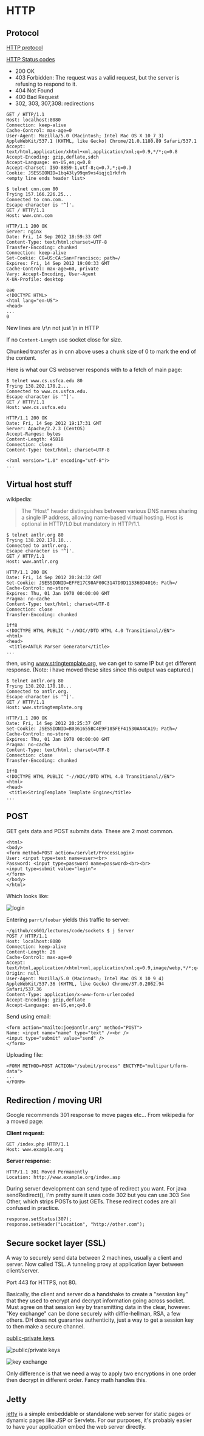 # HTTP

## Protocol

[HTTP protocol](http://en.wikipedia.org/wiki/Hypertext_Transfer_Protocol)

[HTTP Status codes](http://en.wikipedia.org/wiki/List_of_HTTP_status_codes)

* 200 OK
* 403 Forbidden: The request was a valid request, but the server is refusing to respond to it.
* 404 Not Found
* 400 Bad Request
* 302, 303, 307,308: redirections

```
GET / HTTP/1.1
Host: localhost:8080
Connection: keep-alive
Cache-Control: max-age=0
User-Agent: Mozilla/5.0 (Macintosh; Intel Mac OS X 10_7_3) AppleWebKit/537.1 (KHTML, like Gecko) Chrome/21.0.1180.89 Safari/537.1
Accept: text/html,application/xhtml+xml,application/xml;q=0.9,*/*;q=0.8
Accept-Encoding: gzip,deflate,sdch
Accept-Language: en-US,en;q=0.8
Accept-Charset: ISO-8859-1,utf-8;q=0.7,*;q=0.3
Cookie: JSESSIONID=1bq43ly99qm9vs4iqjq1rkfrh
<empty line ends header list>
```

```
$ telnet cnn.com 80
Trying 157.166.226.25...
Connected to cnn.com.
Escape character is '^]'.
GET / HTTP/1.1
Host: www.cnn.com

HTTP/1.1 200 OK
Server: nginx
Date: Fri, 14 Sep 2012 18:59:33 GMT
Content-Type: text/html;charset=UTF-8
Transfer-Encoding: chunked
Connection: keep-alive
Set-Cookie: CG=US:CA:San+Francisco; path=/
Expires: Fri, 14 Sep 2012 19:00:33 GMT
Cache-Control: max-age=60, private
Vary: Accept-Encoding, User-Agent
X-UA-Profile: desktop

eae
<!DOCTYPE HTML>
<html lang="en-US">
<head>
...
0
```

New lines are \r\n not just \n in HTTP

If no `Content-Length` use socket close for size.

Chunked transfer as in cnn above uses a chunk size of 0 to mark the end of the content.

Here is what our CS webserver responds with to a fetch of main page:

```
$ telnet www.cs.usfca.edu 80
Trying 138.202.170.2...
Connected to www.cs.usfca.edu.
Escape character is '^]'.
GET / HTTP/1.1
Host: www.cs.usfca.edu

HTTP/1.1 200 OK
Date: Fri, 14 Sep 2012 19:17:31 GMT
Server: Apache/2.2.3 (CentOS)
Accept-Ranges: bytes
Content-Length: 45818
Connection: close
Content-Type: text/html; charset=UTF-8

<?xml version="1.0" encoding="utf-8"?>
...
```

## Virtual host stuff

wikipedia:
> The "Host" header distinguishes between various DNS names sharing a single IP address, allowing name-based virtual hosting. Host is optional in HTTP/1.0 but mandatory in HTTP/1.1.

```
$ telnet antlr.org 80
Trying 138.202.170.10...
Connected to antlr.org.
Escape character is '^]'.
GET / HTTP/1.1
Host: www.antlr.org

HTTP/1.1 200 OK
Date: Fri, 14 Sep 2012 20:24:32 GMT
Set-Cookie: JSESSIONID=EFFE17C98AF00C3147D0D11336BD4016; Path=/
Cache-Control: no-store
Expires: Thu, 01 Jan 1970 00:00:00 GMT
Pragma: no-cache
Content-Type: text/html; charset=UTF-8
Connection: close
Transfer-Encoding: chunked

1ff8
<!DOCTYPE HTML PUBLIC "-//W3C//DTD HTML 4.0 Transitional//EN">
<html>
<head>
 <title>ANTLR Parser Generator</title>
...
```

then, using www.stringtemplate.org, we can get to same IP but get different response. (Note: i have moved these sites since this output was captured.)

```
$ telnet antlr.org 80
Trying 138.202.170.10...
Connected to antlr.org.
Escape character is '^]'.
GET / HTTP/1.1
Host: www.stringtemplate.org

HTTP/1.1 200 OK
Date: Fri, 14 Sep 2012 20:25:37 GMT
Set-Cookie: JSESSIONID=B0361655BC4E9F185FEF41530AA4CA19; Path=/
Cache-Control: no-store
Expires: Thu, 01 Jan 1970 00:00:00 GMT
Pragma: no-cache
Content-Type: text/html; charset=UTF-8
Connection: close
Transfer-Encoding: chunked

1ff8
<!DOCTYPE HTML PUBLIC "-//W3C//DTD HTML 4.0 Transitional//EN">
<html>
<head>
 <title>StringTemplate Template Engine</title>
...
```

## POST

GET gets data and POST submits data. These are 2 most common.

```
<html>
<body>
<form method=POST action=/servlet/ProcessLogin>
User: <input type=text name=user><br>
Password: <input type=password name=password><br><br>
<input type=submit value="login">
</form>
</body>
</html>
```

Which looks like:

![login](figures/user-login.png)

Entering `parrt/foobar` yields this traffic to server:

```
~/github/cs601/lectures/code/sockets $ j Server
POST / HTTP/1.1
Host: localhost:8080
Connection: keep-alive
Content-Length: 26
Cache-Control: max-age=0
Accept: text/html,application/xhtml+xml,application/xml;q=0.9,image/webp,*/*;q=0.8
Origin: null
User-Agent: Mozilla/5.0 (Macintosh; Intel Mac OS X 10_9_4) AppleWebKit/537.36 (KHTML, like Gecko) Chrome/37.0.2062.94 Safari/537.36
Content-Type: application/x-www-form-urlencoded
Accept-Encoding: gzip,deflate
Accept-Language: en-US,en;q=0.8

```

Send using email:

```
<form action="mailto:joe@antlr.org" method="POST">
Name: <input name="name" type="text" /><br />
<input type="submit" value="send" />
</form>
```

Uploading file:

```
<FORM METHOD=POST ACTION="/submit/process" ENCTYPE="multipart/form-data">
...
</FORM>
```

## Redirection / moving URI

Google recommends 301 response to move pages etc...
From wikipedia for a moved page:

**Client request:**

```
GET /index.php HTTP/1.1
Host: www.example.org
```

**Server response:**

```
HTTP/1.1 301 Moved Permanently
Location: http://www.example.org/index.asp
```

During server development can send type of redirect you want. For java sendRedirect(), I'm pretty sure it uses code 302 but you can use 303 See Other, which strips POSTs to just GETs. These redirect codes are all confused in practice.

```
response.setStatus(307);
response.setHeader("Location", "http://other.com");
```

## Secure socket layer (SSL)

A way to securely send data between 2 machines, usually a client and server. Now called TSL. A tunneling proxy at application layer between client/server.

Port 443 for HTTPS, not 80.

Basically, the client and server do a handshake to create a "session key" that they used to encrypt and decrypt information going across socket. Must agree on that session key by transmitting data in the clear, however. "Key exchange" can be done securely with diffie-hellman, RSA, a few others. DH does not guarantee authenticity, just a way to get a session key to then make a secure channel.

[public-private keys](http://www.silvanschmid.com/gnupg.php)

![public/private keys](http://www.silvanschmid.com/images/gnupg01.gif)

![key exchange](https://equalit.ie/esecman/img/2_4diagramEncrypt.gif)

Only difference is that we need a way to apply two encryptions in one order then decrypt in different order.  Fancy math handles this.

## Jetty

[jetty](http://www.eclipse.org/jetty/) is a simple embeddable or standalone web server for static pages or dynamic pages like JSP or Servlets. For our purposes, it's probably easier to have your application embed the web server directly.
